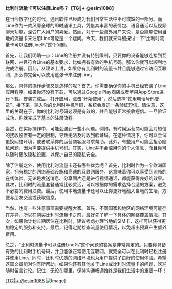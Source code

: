 **比利时流量卡可以注册Line吗？【TG💪+ @esim1088】**

在当今数字化的时代，通讯软件已经成为我们日常生活中不可或缺的一部分。而Line作为一款风靡全球的即时通讯工具，凭借其丰富的表情包、语音通话以及视频聊天功能，深受广大用户的喜爱。然而，对于一些海外用户来说，是否能够使用当地的流量卡来注册Line可能是一个疑问。今天，我们就来详细探讨一下“比利时流量卡可以注册Line吗”这个问题。

首先，让我们明确一点：Line的注册并没有特别限制，只要你的设备能够连接到互联网，并且符合Line的基本要求，比如拥有有效的手机号码，那么你就可以顺利地完成注册。因此，从理论上讲，如果你有比利时的流量卡并且能够通过它访问互联网，那么你完全可以使用这张卡来注册Line。

那么，具体的操作步骤又是怎样的呢？首先，你需要确保你的手机已经安装了Line应用程序。如果你还没有下载，可以通过Google Play商店或者苹果App Store进行下载。安装完成后，打开应用，点击“开始使用”，然后选择“使用电话号码登录”。接下来，输入你的比利时手机号码，系统会发送一条验证短信。请注意，这里的关键在于，你的比利时号码必须是有效的，并且能够正常接收短信。一旦验证成功，你就完成了基本的注册流程。

当然，在实际操作中，可能会遇到一些小问题。例如，有时候运营商可能会对短信的接收设置有一定的限制，导致无法及时收到验证码。在这种情况下，你可以尝试更换网络环境，或者联系你的运营商客服寻求帮助。此外，有些用户可能会担心隐私问题，因为需要提供手机号码。其实，Line并不会滥用你的个人信息，而且你可以随时更改隐私设置，以保护自己的隐私安全。

除了注册之外，使用比利时流量卡还有哪些优势呢？首先，比利时作为一个欧洲国家，拥有稳定的网络基础设施和高速的互联网服务，这意味着你可以享受到流畅的在线体验。无论是发送消息、分享图片还是进行视频通话，都能获得良好的效果。其次，比利时的流量套餐通常比较灵活，可以根据你的需求选择合适的方案，避免不必要的费用浪费。最后，使用本地流量卡还可以让你更好地融入当地的生活，方便与朋友交流或获取信息。

当然，也有一些注意事项需要提醒大家。首先，不同国家和地区的网络环境可能存在差异，所以在购买比利时流量卡之前，最好先了解一下具体的网络覆盖情况。其次，如果你计划长期居住在比利时，建议考虑办理当地的SIM卡，这样可以获得更加稳定的服务和支持。最后，记得定期检查流量使用情况，以免超出预算产生额外费用。

总之，“比利时流量卡可以注册Line吗”这个问题的答案是非常肯定的。只要你具备有效的比利时手机号码，并且能够正常使用互联网，就完全可以在比利时轻松注册并使用Line。同时，比利时优质的网络环境也为用户提供了良好的使用体验。希望这篇文章能对你有所帮助，如果你还有其他关于Line或比利时流量卡的问题，欢迎随时留言讨论。记住，无论在哪里，保持沟通畅通始终是我们生活中的重要一环！

[[TG💪+ @esim1088](https://t.me/s/esim1088) ![Image](https://i.postimg.cc/4NQfJmqS/Snipaste-2025-05-13-00-14-12.png)]